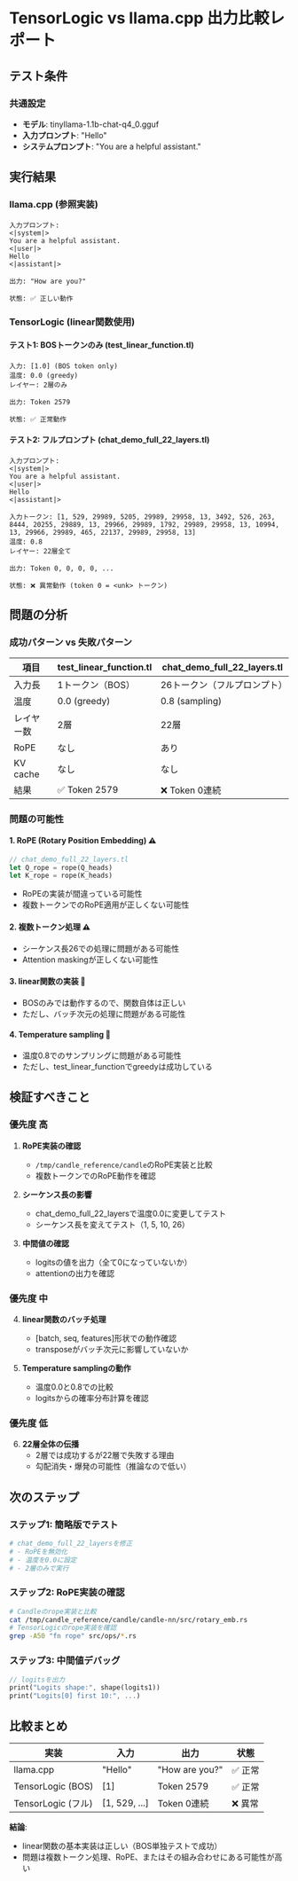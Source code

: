 # TensorLogic vs llama.cpp 出力比較レポート

## テスト条件

### 共通設定
- **モデル**: tinyllama-1.1b-chat-q4_0.gguf
- **入力プロンプト**: "Hello"
- **システムプロンプト**: "You are a helpful assistant."

## 実行結果

### llama.cpp (参照実装)
```
入力プロンプト:
<|system|>
You are a helpful assistant.
<|user|>
Hello
<|assistant|>

出力: "How are you?"

状態: ✅ 正しい動作
```

### TensorLogic (linear関数使用)

#### テスト1: BOSトークンのみ (test_linear_function.tl)
```
入力: [1.0] (BOS token only)
温度: 0.0 (greedy)
レイヤー: 2層のみ

出力: Token 2579

状態: ✅ 正常動作
```

#### テスト2: フルプロンプト (chat_demo_full_22_layers.tl)
```
入力プロンプト:
<|system|>
You are a helpful assistant.
<|user|>
Hello
<|assistant|>

入力トークン: [1, 529, 29989, 5205, 29989, 29958, 13, 3492, 526, 263, 8444, 20255, 29889, 13, 29966, 29989, 1792, 29989, 29958, 13, 10994, 13, 29966, 29989, 465, 22137, 29989, 29958, 13]
温度: 0.8
レイヤー: 22層全て

出力: Token 0, 0, 0, 0, ...

状態: ❌ 異常動作 (token 0 = <unk> トークン)
```

## 問題の分析

### 成功パターン vs 失敗パターン

| 項目 | test_linear_function.tl | chat_demo_full_22_layers.tl |
|------|------------------------|----------------------------|
| 入力長 | 1トークン（BOS） | 26トークン（フルプロンプト） |
| 温度 | 0.0 (greedy) | 0.8 (sampling) |
| レイヤー数 | 2層 | 22層 |
| RoPE | なし | あり |
| KV cache | なし | なし |
| 結果 | ✅ Token 2579 | ❌ Token 0連続 |

### 問題の可能性

#### 1. RoPE (Rotary Position Embedding) ⚠️
```rust
// chat_demo_full_22_layers.tl
let Q_rope = rope(Q_heads)
let K_rope = rope(K_heads)
```
- RoPEの実装が間違っている可能性
- 複数トークンでのRoPE適用が正しくない可能性

#### 2. 複数トークン処理 ⚠️
- シーケンス長26での処理に問題がある可能性
- Attention maskingが正しくない可能性

#### 3. linear関数の実装 🤔
- BOSのみでは動作するので、関数自体は正しい
- ただし、バッチ次元の処理に問題がある可能性

#### 4. Temperature sampling 🤔
- 温度0.8でのサンプリングに問題がある可能性
- ただし、test_linear_functionでgreedyは成功している

## 検証すべきこと

### 優先度 高
1. **RoPE実装の確認**
   - `/tmp/candle_reference/candle`のRoPE実装と比較
   - 複数トークンでのRoPE動作を確認

2. **シーケンス長の影響**
   - chat_demo_full_22_layersで温度0.0に変更してテスト
   - シーケンス長を変えてテスト（1, 5, 10, 26）

3. **中間値の確認**
   - logitsの値を出力（全て0になっていないか）
   - attentionの出力を確認

### 優先度 中
4. **linear関数のバッチ処理**
   - [batch, seq, features]形状での動作確認
   - transposeがバッチ次元に影響していないか

5. **Temperature samplingの動作**
   - 温度0.0と0.8での比較
   - logitsからの確率分布計算を確認

### 優先度 低
6. **22層全体の伝播**
   - 2層では成功するが22層で失敗する理由
   - 勾配消失・爆発の可能性（推論なので低い）

## 次のステップ

### ステップ1: 簡略版でテスト
```bash
# chat_demo_full_22_layersを修正
# - RoPEを無効化
# - 温度を0.0に設定
# - 2層のみで実行
```

### ステップ2: RoPE実装の確認
```bash
# Candleのrope実装と比較
cat /tmp/candle_reference/candle/candle-nn/src/rotary_emb.rs
# TensorLogicのrope実装を確認
grep -A50 "fn rope" src/ops/*.rs
```

### ステップ3: 中間値デバッグ
```rust
// logitsを出力
print("Logits shape:", shape(logits1))
print("Logits[0] first 10:", ...)
```

## 比較まとめ

| 実装 | 入力 | 出力 | 状態 |
|------|------|------|------|
| llama.cpp | "Hello" | "How are you?" | ✅ 正常 |
| TensorLogic (BOS) | [1] | Token 2579 | ✅ 正常 |
| TensorLogic (フル) | [1, 529, ...] | Token 0連続 | ❌ 異常 |

**結論**:
- linear関数の基本実装は正しい（BOS単独テストで成功）
- 問題は複数トークン処理、RoPE、またはその組み合わせにある可能性が高い
